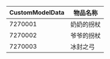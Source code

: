 | CustomModelData | 物品名称 |
| ------- | ---------- |
| 7270001 | 奶奶的拐杖 |
| 7270002 | 爷爷的拐杖 |
| 7270003 | 冰封之弓 |
